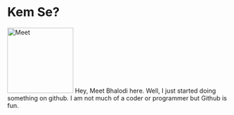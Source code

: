 # Kem Se?

<img src="https://raw.githubusercontent.com/mit-bhalodi/mit-bhalodi/master/tenor.gif" alt="Meet" width="150px" height="auto">
Hey, Meet Bhalodi here. Well, I just started doing something on github. I am not much of a coder or programmer but Github is fun.


